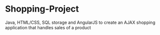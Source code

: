 # Shopping-Project
Java, HTML/CSS, SQL storage and AngularJS to create an AJAX shopping application that handles sales of a product
